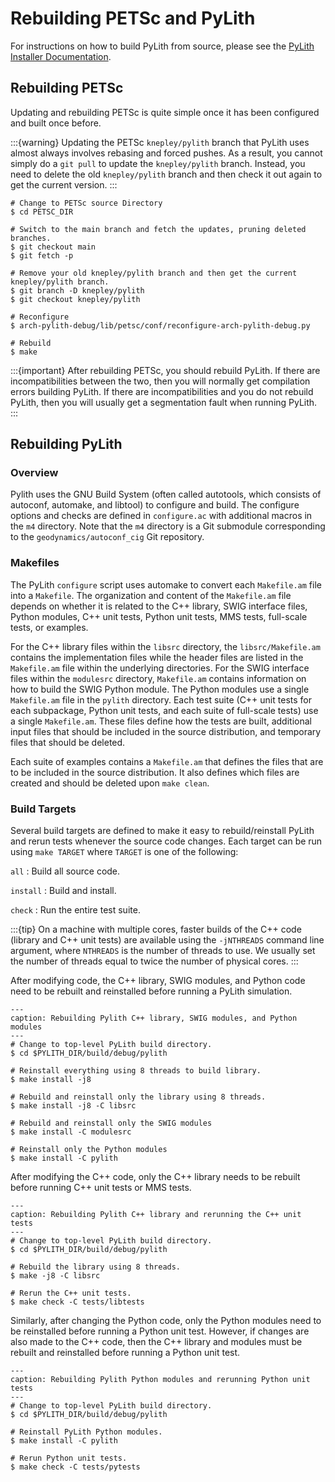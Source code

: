 # Rebuilding PETSc and PyLith

For instructions on how to build PyLith from source, please see the [PyLith Installer Documentation](https://pylith-installer.readthedocs.io/en/latest/devenv/index.html).

## Rebuilding PETSc

Updating and rebuilding PETSc is quite simple once it has been configured and built once before.

:::{warning}
Updating the PETSc `knepley/pylith` branch that PyLith uses almost always involves rebasing and forced pushes.
As a result, you cannot simply do a `git pull` to update the `knepley/pylith` branch.
Instead, you need to delete the old `knepley/pylith` branch and then check it out again to get the current version.
:::

```{code-block} console
# Change to PETSc source Directory
$ cd PETSC_DIR

# Switch to the main branch and fetch the updates, pruning deleted branches.
$ git checkout main
$ git fetch -p

# Remove your old knepley/pylith branch and then get the current knepley/pylith branch.
$ git branch -D knepley/pylith
$ git checkout knepley/pylith

# Reconfigure
$ arch-pylith-debug/lib/petsc/conf/reconfigure-arch-pylith-debug.py

# Rebuild
$ make
```

:::{important}
After rebuilding PETSc, you should rebuild PyLith.
If there are incompatibilities between the two, then you will normally get compilation errors building PyLith.
If there are incompatibilities and you do not rebuild PyLith, then you will usually get a segmentation fault when running PyLith.
:::

## Rebuilding PyLith

### Overview

Pylith uses the GNU Build System (often called autotools, which consists of autoconf, automake, and libtool) to configure and build.
The configure options and checks are defined in `configure.ac` with additional macros in the `m4` directory.
Note that the `m4` directory is a Git submodule corresponding to the `geodynamics/autoconf_cig` Git repository.

### Makefiles

The PyLith `configure` script uses automake to convert each `Makefile.am` file into a `Makefile`.
The organization and content of the `Makefile.am` file depends on whether it is related to the C++ library, SWIG interface files, Python modules, C++ unit tests, Python unit tests, MMS tests, full-scale tests, or examples.

For the C++ library files within the `libsrc` directory, the `libsrc/Makefile.am` contains the implementation files while the header files are listed in the `Makefile.am` file within the underlying directories.
For the SWIG interface files within the `modulesrc` directory, `Makefile.am` contains information on how to build the SWIG Python module.
The Python modules use a single `Makefile.am` file in the `pylith` directory.
Each test suite (C++ unit tests for each subpackage, Python unit tests, and each suite of full-scale tests) use a single `Makefile.am`.
These files define how the tests are built, additional input files that should be included in the source distribution, and temporary files that should be deleted.

Each suite of examples contains a `Makefile.am` that defines the files that are to be included in the source distribution.
It also defines which files are created and should be deleted upon `make clean`.

### Build Targets

Several build targets are defined to make it easy to rebuild/reinstall PyLith and rerun tests whenever the source code changes.
Each target can be run using `make TARGET` where `TARGET` is one of the following:

`all`
: Build all source code.

`install`
: Build and install.

`check`
: Run the entire test suite.

:::{tip}
On a machine with multiple cores, faster builds of the C++ code (library and C++ unit tests) are available using the `-jNTHREADS` command line argument, where `NTHREADS` is the number of threads to use.
We usually set the number of threads equal to twice the number of physical cores.
:::

After modifying code, the C++ library, SWIG modules, and Python code need to be rebuilt and reinstalled before running a PyLith simulation.

```{code-block} console
---
caption: Rebuilding Pylith C++ library, SWIG modules, and Python modules
---
# Change to top-level PyLith build directory.
$ cd $PYLITH_DIR/build/debug/pylith

# Reinstall everything using 8 threads to build library.
$ make install -j8

# Rebuild and reinstall only the library using 8 threads.
$ make install -j8 -C libsrc

# Rebuild and reinstall only the SWIG modules
$ make install -C modulesrc

# Reinstall only the Python modules
$ make install -C pylith
```

After modifying the C++ code, only the C++ library needs to be rebuilt before running C++ unit tests or MMS tests.

```{code-block} console
---
caption: Rebuilding Pylith C++ library and rerunning the C++ unit tests
---
# Change to top-level PyLith build directory.
$ cd $PYLITH_DIR/build/debug/pylith

# Rebuild the library using 8 threads.
$ make -j8 -C libsrc

# Rerun the C++ unit tests.
$ make check -C tests/libtests
```

Similarly, after changing the Python code, only the Python modules need to be reinstalled before running a Python unit test.
However, if changes are also made to the C++ code, then the C++ library and modules must be rebuilt and reinstalled before running a Python unit test.

```{code-block} console
---
caption: Rebuilding Pylith Python modules and rerunning Python unit tests
---
# Change to top-level PyLith build directory.
$ cd $PYLITH_DIR/build/debug/pylith

# Reinstall PyLith Python modules.
$ make install -C pylith

# Rerun Python unit tests.
$ make check -C tests/pytests
```
